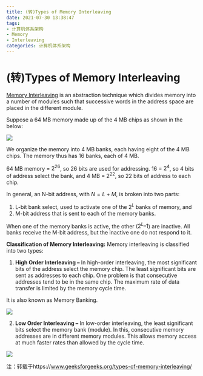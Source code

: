 ```yaml
---
title: (转)Types of Memory Interleaving
date: 2021-07-30 13:38:47
tags: 
- 计算机体系架构
- Memory
- Interleaving
categories: 计算机体系架构
---
```


# (转)Types of Memory Interleaving

[Memory Interleaving](https://www.geeksforgeeks.org/memory-interleaving/) is an abstraction technique which divides memory into a number of modules such that successive words in the address space are placed in the different module.

Suppose a 64 MB memory made up of the 4 MB chips as shown in the below:

![](1406-4.png)

We organize the memory into 4 MB banks, each having eight of the 4 MB chips. The memory thus has 16 banks, each of 4 MB.

64 MB memory = $2^{26}$, so 26 bits are used for addressing.
16 = $2^4$, so 4 bits of address select the bank, and 4 MB = $2^{22}$, so 22 bits of address to each chip.

In general, an N-bit address, with $N = L + M$, is broken into two parts:

1. L-bit bank select, used to activate one of the $2^L$ banks of memory, and
2. M-bit address that is sent to each of the memory banks.

When one of the memory banks is active, the other ($2^L – 1$) are inactive. All banks receive the M-bit address, but the inactive one do not respond to it.

**Classification of Memory Interleaving:**
Memory interleaving is classified into two types:

1. **High Order Interleaving –** In high-order interleaving, the most significant bits of the address select the memory chip. The least significant bits are sent as addresses to each chip. One problem is that consecutive addresses tend to be in the same chip. The maximum rate of data transfer is limited by the memory cycle time.

It is also known as Memory Banking.

![](223-1.png)

2. **Low Order Interleaving –** In low-order interleaving, the least significant bits select the memory bank (module). In this, consecutive memory addresses are in different memory modules. This allows memory access at much faster rates than allowed by the cycle time.

![](3164-1.png)

注：转载于https://www.geeksforgeeks.org/types-of-memory-interleaving/